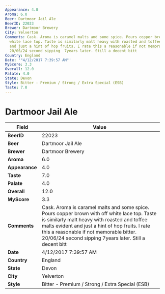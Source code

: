 ```yaml
---
Appearance: 4.0
Aroma: 6.0
Beer: Dartmoor Jail Ale
BeerID: 22023
Brewer: Dartmoor Brewery
City: Yelverton
Comments: Cask. Aroma is caramel malts and some spice. Pours copper brown with off
  white lace top. Taste is similarly malt heavy with roasted and toffee malts evident
  and just a hint of hop fruits. I rate this a reasonable if not memorable bitter.
  20/06/24 second sipping  7years later. Still a decent bitt
Country: England
Date: '"4/12/2017 7:39:57 AM"'
MyScore: 3.3
Overall: 12.0
Palate: 4.0
State: Devon
Style: Bitter - Premium / Strong / Extra Special (ESB)
Taste: 7.0
---
```


# Dartmoor Jail Ale

| Field         | Value |
|---------------|-------|
| **BeerID** | 22023 |
| **Beer** | Dartmoor Jail Ale |
| **Brewer** | Dartmoor Brewery |
| **Aroma** | 6.0 |
| **Appearance** | 4.0 |
| **Taste** | 7.0 |
| **Palate** | 4.0 |
| **Overall** | 12.0 |
| **MyScore** | 3.3 |
| **Comments** | Cask. Aroma is caramel malts and some spice. Pours copper brown with off white lace top. Taste is similarly malt heavy with roasted and toffee malts evident and just a hint of hop fruits. I rate this a reasonable if not memorable bitter. 20/06/24 second sipping  7years later. Still a decent bitt |
| **Date** | 4/12/2017 7:39:57 AM |
| **Country** | England |
| **State** | Devon |
| **City** | Yelverton |
| **Style** | Bitter - Premium / Strong / Extra Special (ESB) |
